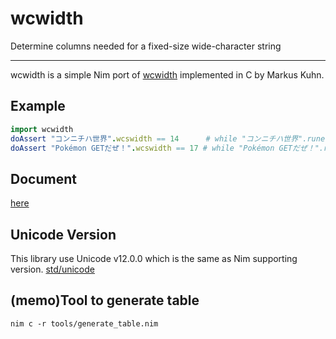 # wcwidth

Determine columns needed for a fixed-size wide-character string

---

wcwidth is a simple Nim port of [wcwidth](http://man7.org/linux/man-pages/man3/wcswidth.3.html) implemented in C by Markus Kuhn.

## Example

```nim
import wcwidth
doAssert "コンニチハ世界".wcswidth == 14      # while "コンニチハ世界".runelen == 7
doAssert "Pokémon GETだぜ！".wcswidth == 17 # while "Pokémon GETだぜ！".runelen == 21
```

## Document

[here]()

## Unicode Version

This library use Unicode v12.0.0 which is the same as Nim supporting version.
[std/unicode](https://nim-lang.org/docs/unicode.html)

##

## (memo)Tool to generate table

```
nim c -r tools/generate_table.nim
```
